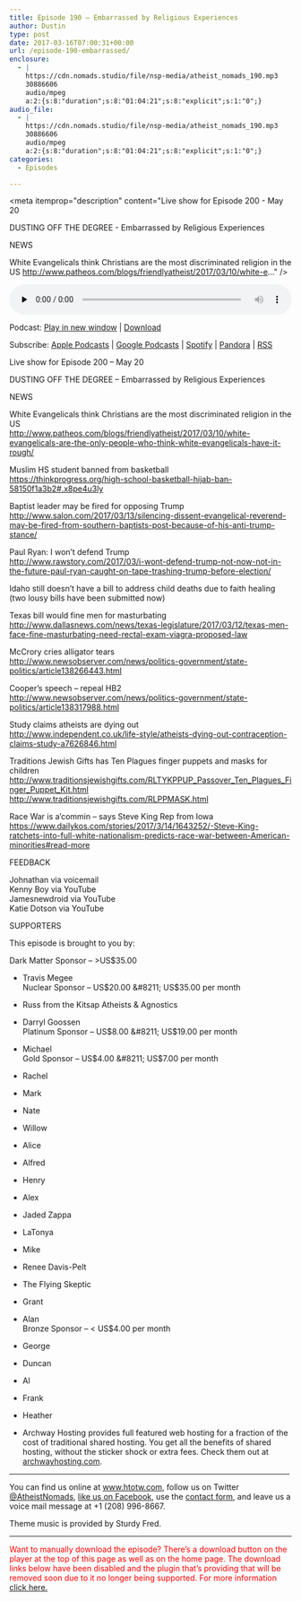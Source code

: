```yaml
---
title: ﻿Episode 190 – Embarrassed by Religious Experiences
author: Dustin
type: post
date: 2017-03-16T07:00:31+00:00
url: /﻿episode-190-embarrassed/
enclosure:
  - |
    https://cdn.nomads.studio/file/nsp-media/atheist_nomads_190.mp3
    30886606
    audio/mpeg
    a:2:{s:8:"duration";s:8:"01:04:21";s:8:"explicit";s:1:"0";}
audio_file:
  - |
    https://cdn.nomads.studio/file/nsp-media/atheist_nomads_190.mp3
    30886606
    audio/mpeg
    a:2:{s:8:"duration";s:8:"01:04:21";s:8:"explicit";s:1:"0";}
categories:
  - Episodes

---
```

<div itemscope itemtype="http://schema.org/AudioObject">
  <meta itemprop="name" content="﻿Episode 190 &#8211; Embarrassed by Religious Experiences" />
  
  <meta itemprop="uploadDate" content="2017-03-16T01:00:31-06:00" />
  
  <meta itemprop="encodingFormat" content="audio/mpeg" />
  
  <meta itemprop="duration" content="PT1H04M21S" />
  
  <meta itemprop="description" content="Live show for Episode 200 - May 20

DUSTING OFF THE DEGREE - Embarrassed by Religious Experiences

NEWS

White Evangelicals think Christians are the most discriminated religion in the US
http://www.patheos.com/blogs/friendlyatheist/2017/03/10/white-e..." />
  
  <meta itemprop="contentUrl" content="https://dts.podtrac.com/redirect.mp3/cdn.nomads.studio/file/nsp-media/atheist_nomads_190.mp3" />
  
  <meta itemprop="contentSize" content="29.5" />
  </p> 
  
  <div class="powerpress_player" id="powerpress_player_8453">
    <audio class="wp-audio-shortcode" id="audio-1482-197" preload="none" style="width: 100%;" controls="controls"><source type="audio/mpeg" src="https://dts.podtrac.com/redirect.mp3/cdn.nomads.studio/file/nsp-media/atheist_nomads_190.mp3?_=197" /><a href="https://dts.podtrac.com/redirect.mp3/cdn.nomads.studio/file/nsp-media/atheist_nomads_190.mp3">https://dts.podtrac.com/redirect.mp3/cdn.nomads.studio/file/nsp-media/atheist_nomads_190.mp3</a></audio>
  </div>
</div>

<p class="powerpress_links powerpress_links_mp3">
  Podcast: <a href="https://dts.podtrac.com/redirect.mp3/cdn.nomads.studio/file/nsp-media/atheist_nomads_190.mp3" class="powerpress_link_pinw" target="_blank" title="Play in new window" onclick="return powerpress_pinw('https://htotw.com/?powerpress_pinw=1482-podcast');" rel="nofollow">Play in new window</a> | <a href="https://dts.podtrac.com/redirect.mp3/cdn.nomads.studio/file/nsp-media/atheist_nomads_190.mp3" class="powerpress_link_d" title="Download" rel="nofollow" download="atheist_nomads_190.mp3">Download</a>
</p>

<p class="powerpress_links powerpress_subscribe_links">
  Subscribe: <a href="https://podcasts.apple.com/us/podcast/humanists-take-on-the-world/id530050098?mt=2&ls=1" class="powerpress_link_subscribe powerpress_link_subscribe_itunes" target="_blank" title="Subscribe on Apple Podcasts" rel="nofollow">Apple Podcasts</a> | <a href="https://www.google.com/podcasts?feed=aHR0cDovL2F0aGVpc3Rub21hZHMubGlic3luLmNvbS9yc3M%3D" class="powerpress_link_subscribe powerpress_link_subscribe_googleplay" target="_blank" title="Subscribe on Google Podcasts" rel="nofollow">Google Podcasts</a> | <a href="https://open.spotify.com/show/3LzK2xZGike6Tc1GEMtMbr?si=LieN9SNuTpq96smuaUsH8A" class="powerpress_link_subscribe powerpress_link_subscribe_spotify" target="_blank" title="Subscribe on Spotify" rel="nofollow">Spotify</a> | <a href="https://www.pandora.com/podcast/atheist-nomads/PC:10122?corr=62071012&part=ug" class="powerpress_link_subscribe powerpress_link_subscribe_pandora" target="_blank" title="Subscribe on Pandora" rel="nofollow">Pandora</a> | <a href="https://htotw.com/feed/podcast/" class="powerpress_link_subscribe powerpress_link_subscribe_rss" target="_blank" title="Subscribe via RSS" rel="nofollow">RSS</a>
</p>

Live show for Episode 200 &#8211; May 20

DUSTING OFF THE DEGREE &#8211; Embarrassed by Religious Experiences

NEWS

White Evangelicals think Christians are the most discriminated religion in the US  
<a href="http://www.patheos.com/blogs/friendlyatheist/2017/03/10/white-evangelicals-are-the-only-people-who-think-white-evangelicals-have-it-rough/" target="_blank" rel="noopener">http://www.patheos.com/blogs/friendlyatheist/2017/03/10/white-evangelicals-are-the-only-people-who-think-white-evangelicals-have-it-rough/</a>

Muslim HS student banned from basketball  
<a href="https://thinkprogress.org/high-school-basketball-hijab-ban-58150f1a3b2#.x8pe4u3ly" target="_blank" rel="noopener">https://thinkprogress.org/high-school-basketball-hijab-ban-58150f1a3b2#.x8pe4u3ly</a>

Baptist leader may be fired for opposing Trump  
<a href="http://www.salon.com/2017/03/13/silencing-dissent-evangelical-reverend-may-be-fired-from-southern-baptists-post-because-of-his-anti-trump-stance/" target="_blank" rel="noopener">http://www.salon.com/2017/03/13/silencing-dissent-evangelical-reverend-may-be-fired-from-southern-baptists-post-because-of-his-anti-trump-stance/</a>

Paul Ryan: I won&#8217;t defend Trump  
<a href="http://www.rawstory.com/2017/03/i-wont-defend-trump-not-now-not-in-the-future-paul-ryan-caught-on-tape-trashing-trump-before-election/" target="_blank" rel="noopener">http://www.rawstory.com/2017/03/i-wont-defend-trump-not-now-not-in-the-future-paul-ryan-caught-on-tape-trashing-trump-before-election/</a>

Idaho still doesn’t have a bill to address child deaths due to faith healing (two lousy bills have been submitted now)

Texas bill would fine men for masturbating  
<a href="http://www.dallasnews.com/news/texas-legislature/2017/03/12/texas-men-face-fine-masturbating-need-rectal-exam-viagra-proposed-law" target="_blank" rel="noopener">http://www.dallasnews.com/news/texas-legislature/2017/03/12/texas-men-face-fine-masturbating-need-rectal-exam-viagra-proposed-law</a>

McCrory cries alligator tears  
<a href="http://www.newsobserver.com/news/politics-government/state-politics/article138266443.html" target="_blank" rel="noopener">http://www.newsobserver.com/news/politics-government/state-politics/article138266443.html</a>

Cooper&#8217;s speech &#8211; repeal HB2  
<a href="http://www.newsobserver.com/news/politics-government/state-politics/article138317988.html" target="_blank" rel="noopener">http://www.newsobserver.com/news/politics-government/state-politics/article138317988.html</a>

Study claims atheists are dying out  
<a href="http://www.independent.co.uk/life-style/atheists-dying-out-contraception-claims-study-a7626846.html" target="_blank" rel="noopener">http://www.independent.co.uk/life-style/atheists-dying-out-contraception-claims-study-a7626846.html</a>

Traditions Jewish Gifts has Ten Plagues finger puppets and masks for children  
<a href="http://www.traditionsjewishgifts.com/RLTYKPPUP_Passover_Ten_Plagues_Finger_Puppet_Kit.html" target="_blank" rel="noopener">http://www.traditionsjewishgifts.com/RLTYKPPUP_Passover_Ten_Plagues_Finger_Puppet_Kit.html</a>  
<a href="http://www.traditionsjewishgifts.com/RLPPMASK.html" target="_blank" rel="noopener">http://www.traditionsjewishgifts.com/RLPPMASK.html</a>

Race War is a&#8217;commin &#8211; says Steve King Rep from Iowa  
<a href="https://www.dailykos.com/stories/2017/3/14/1643252/-Steve-King-ratchets-into-full-white-nationalism-predicts-race-war-between-American-minorities#read-more" target="_blank" rel="noopener">https://www.dailykos.com/stories/2017/3/14/1643252/-Steve-King-ratchets-into-full-white-nationalism-predicts-race-war-between-American-minorities#read-more</a>

FEEDBACK

Johnathan via voicemail  
Kenny Boy via YouTube  
Jamesnewdroid via YouTube  
Katie Dotson via YouTube

SUPPORTERS

This episode is brought to you by:

Dark Matter Sponsor &#8211; >US$35.00  
* Travis Megee  
Nuclear Sponsor &#8211; US$20.00 &#8211; US$35.00 per month  
* Russ from the Kitsap Atheists & Agnostics  
* Darryl Goossen  
Platinum Sponsor &#8211; US$8.00 &#8211; US$19.00 per month  
* Michael  
Gold Sponsor &#8211; US$4.00 &#8211; US$7.00 per month  
* Rachel  
* Mark  
* Nate  
* Willow  
* Alice  
* Alfred  
* Henry  
* Alex  
* Jaded Zappa  
* LaTonya  
* Mike  
* Renee Davis-Pelt  
* The Flying Skeptic  
* Grant  
* Alan  
Bronze Sponsor &#8211; < US$4.00 per month  
* George  
* Duncan  
* Al  
* Frank  
* Heather

* Archway Hosting provides full featured web hosting for a fraction of the cost of traditional shared hosting. You get all the benefits of shared hosting, without the sticker shock or extra fees. Check them out at <a href="http://archwayhosting.com/" target="_blank" rel="noopener">archwayhosting.com</a>.

<hr width="500" />

You can find us online at <a href="https://www.htotw.com/" target="_blank" rel="noopener">www.htotw.com</a>, follow us on Twitter <a href="https://htotw.com/twitter" target="_blank" rel="noopener">@AtheistNomads</a>, <a href="https://htotw.com/facebook" target="_blank" rel="noopener">like us on Facebook</a>, use the [contact form](https://htotw.com/contact), and leave us a voice mail message at +1 (208) 996-8667.

Theme music is provided by Sturdy Fred.

* * *

<span style="color: #ff0000;">Want to manually download the episode? There&#8217;s a download button on the player at the top of this page as well as on the home page. The download links below have been disabled and the plugin that&#8217;s providing that will be removed soon due to it no longer being supported. For more information <a href="https://www.htotw.com/2017/old-feeds/">click here.</a></span>